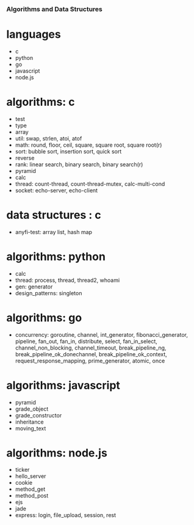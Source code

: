 ### Algorithms and Data Structures

# languages
  - c
  - python
  - go
  - javascript
  - node.js

# algorithms: c
  - test
  - type
  - array
  - util: swap, strlen, atoi, atof
  - math: round, floor, ceil, square, square root, square root(r) 
  - sort: bubble sort, insertion sort, quick sort
  - reverse
  - rank: linear search, binary search, binary search(r)
  - pyramid
  - calc
  - thread: count-thread, count-thread-mutex, calc-multi-cond
  - socket: echo-server, echo-client

# data structures : c
  - anyfi-test: array list, hash map 

# algorithms: python
  - calc
  - thread: process, thread, thread2, whoami
  - gen: generator
  - design_patterns: singleton

# algorithms: go
  - concurrency: goroutine, channel, int_generator, fibonacci_generator, pipeline, fan_out, fan_in, distribute, select, fan_in_select, channel_non_blocking, channel_timeout, break_pipeline_ng, break_pipeline_ok_donechannel, break_pipeline_ok_context, request_response_mapping, prime_generator, atomic, once

# algorithms: javascript
  - pyramid
  - grade_object
  - grade_constructor
  - inheritance
  - moving_text

# algorithms: node.js
  - ticker
  - hello_server
  - cookie
  - method_get
  - method_post
  - ejs
  - jade
  - express: login, file_upload, session, rest

